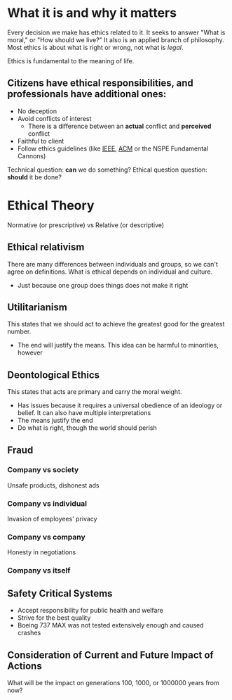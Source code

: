 # What it is and why it matters
Every decision we make has ethics related to it. It seeks to answer "What is moral," or "How should we live?" It also is an applied branch of philosophy. Most ethics is about what is right or wrong, not what is *legal*.

Ethics is fundamental to the meaning of life.

## Citizens have ethical responsibilities, and professionals have additional ones:
* No deception
* Avoid conflicts of interest
	* There is a difference between an **actual** conflict and **perceived** conflict
* Faithful to client
* Follow ethics guidelines (like [IEEE](https://www.ieee.org/about/corporate/governance/p7-8.html), [ACM](https://www.acm.org/code-of-ethics) or the NSPE Fundamental Cannons)

Technical question: **can** we do something?
Ethical question question: **should** it be done?

# Ethical Theory
Normative (or prescriptive) vs Relative (or descriptive)
## Ethical relativism
There are many differences between individuals and groups, so we can't agree on definitions. What is ethical depends on individual and culture.
* Just because one group does things does not make it right

## Utilitarianism
This states that we should act to achieve the greatest good for the greatest number. 
* The end will justify the means. 
This idea can be harmful to minorities, however

## Deontological Ethics
This states that acts are primary and carry the moral weight. 
* Has issues because it requires a universal obedience of an ideology or belief. It can also have multiple interpretations
* The means justify the end
* Do what is right, though the world should perish
## Fraud
### Company vs society
Unsafe products, dishonest ads
### Company vs individual
Invasion of employees' privacy
### Company vs company
Honesty in negotiations
### Company vs itself

## Safety Critical Systems
* Accept responsibility for public health and welfare
* Strive for the best quality
* Boeing 737 MAX was not tested extensively enough and caused crashes
## Consideration of Current and Future Impact of Actions
What will be the impact on generations 100, 1000, or 1000000 years from now?